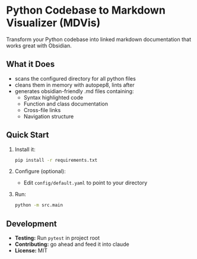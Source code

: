 # Python Codebase to Markdown Visualizer (MDVis)

Transform your Python codebase into linked markdown documentation that works great with Obsidian.

## What it Does

- scans the configured directory for all python files
- cleans them in memory with autopep8, lints after
- generates obsidian-friendly .md files containing:
  - Syntax highlighted code
  - Function and class documentation
  - Cross-file links
  - Navigation structure

## Quick Start

1. Install it:
   ```bash
   pip install -r requirements.txt
   ```

2. Configure (optional):
   - Edit `config/default.yaml` to point to your directory

3. Run:
   ```bash
   python -m src.main
   ```

## Development

- **Testing:** Run `pytest` in project root
- **Contributing:** go ahead and feed it into claude
- **License:** MIT
